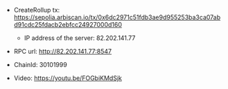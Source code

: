 - CreateRollup tx: https://sepolia.arbiscan.io/tx/0x6dc2971c51fdb3ae9d955253ba3ca07abd91cdc25fdacb2ebfcc24927000d160

  - IP address of the server: 82.202.141.77

- RPC url: http://82.202.141.77:8547

- ChainId: 30101999

- Video: https://youtu.be/FOGbiKMdSjk